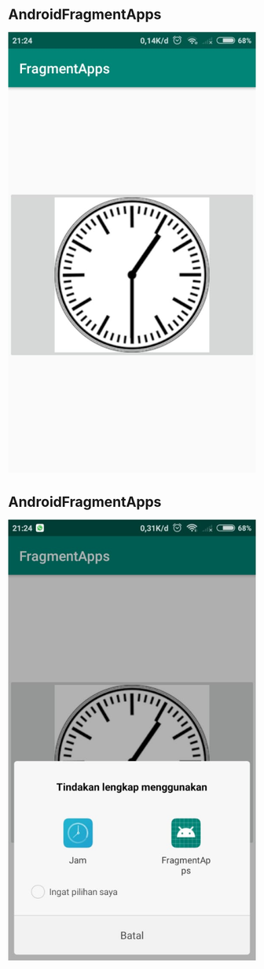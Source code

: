 # AndroidFragmentApps
![alt text](https://github.com/ZulfanoRp/AndroidFragmentApps/blob/master/01.jpeg)
# AndroidFragmentApps
![alt text](https://github.com/ZulfanoRp/AndroidFragmentApps/blob/master/02.jpeg)
